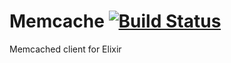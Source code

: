 # Memcache [![Build Status](https://secure.travis-ci.org/ananthakumaran/memcachex.png)](http://travis-ci.org/ananthakumaran/memcachex)

Memcached client for Elixir


